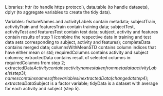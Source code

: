 Libraries: httr (to handle https protocol), data.table (to handle datasets), dplyr (to aggregate variables to create the tidy data).

Variables:
featureNames and activityLabels contain metadata;
subjectTrain, activityTrain and featuresTrain contain training data;
subjectTest, activityTest and featuresTest contain test data;
subject, activity and features contain results of step 1 (combine the respective data in training and test data sets corresponding to subject, activity and features);
completeData contains merged data;
columnsWithMeanSTD contains column indices that have either mean or std;
requiredColumns contains activity and subject columns;
extractedData contains result of selected columns in requiredColumns from step 2;
extractedData$Activity contains activity names taken from metadata activityLabels (step 3);
names contains names of the variables in extractedData (changed at step 4);
extractedData$Subject is a factor variable;
tidyData is a dataset with average for each activity and subject (step 5).